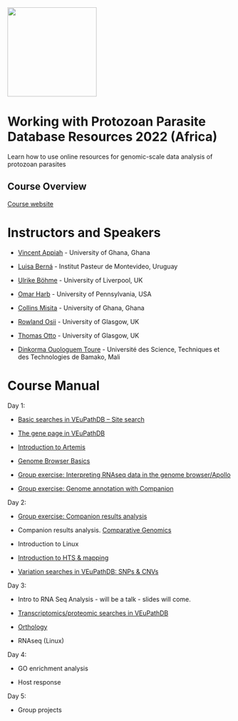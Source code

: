 <img src="https://coursesandconferences.wellcomeconnectingscience.org/wp-content/themes/wcc_courses_and_conferences/dist/assets/svg/logo.svg" width="200" height="200"> 

# Working with Protozoan Parasite Database Resources 2022 (Africa)

Learn how to use online resources for genomic-scale data analysis of protozoan parasites


## Course Overview

[Course website](https://coursesandconferences.wellcomeconnectingscience.org/event/working-with-protozoan-parasite-database-resources-africa-virtual-20221024/)
 

 # Instructors and Speakers
 
 - [Vincent Appiah](https://www.linkedin.com/in/vincent-appiah-a10238112/?originalSubdomain=gh) - University of Ghana, Ghana
 
 - [Luisa Berná](https://coursesandconferences.wellcomeconnectingscience.org/event/working-with-protozoan-parasite-database-resources-africa-virtual-20221024/) - Institut Pasteur de Montevideo, Uruguay
 
 - [Ulrike Böhme](https://www.researchgate.net/scientific-contributions/Ulrike-Boehme-2163846429) - University of Liverpool, UK
 
 - [Omar Harb](https://www.researchgate.net/profile/Omar-Harb) - University of Pennsylvania, USA
 
 - [Collins Misita](https://www.linkedin.com/in/collins-moranga/) - University of Ghana, Ghana
 
 - [Rowland Osii](https://www.linkedin.com/in/rowland-osii-97906b4a/) - University of Glasgow, UK
 
 - [Thomas Otto](https://www.gla.ac.uk/schools/infectionimmunity/staff/thomasdanotto/) - University of Glasgow, UK
 
 - [Dinkorma Ouologuem Toure](https://www.linkedin.com/in/dinkorma-ouologuem-toure-75987234/) - Université des Science, Techniques et des Technologies de Bamako, Mali
 
 # Course Manual
 
 Day 1:
 
 - [Basic searches in VEuPathDB – Site search](https://github.com/WCSCourses/Protozoan_Parasite_Database_Resources_2022/blob/main/Manuals/1_SiteSearch_PlasmoDB.pdf)

 - [The gene page in VEuPathDB](https://github.com/WCSCourses/Protozoan_Parasite_Database_Resources_2022/blob/main/Manuals/2_Exploring_the_Gene_Page.pdf)
 
 - [Introduction to Artemis](https://github.com/WCSCourses/Protozoan_Parasite_Database_Resources_2022/blob/main/Manuals/Module_1_Artemis.pdf)  
 
 - [Genome Browser Basics](https://github.com/WCSCourses/Protozoan_Parasite_Database_Resources_2022/blob/main/Manuals/3_JBrowseBasics.pdf)

- [Group exercise: Interpreting RNAseq data in the genome browser/Apollo](https://github.com/WCSCourses/Protozoan_Parasite_Database_Resources_2022/blob/main/Manuals/4_JBrowse_RNAseqII.pdf)

- [Group exercise: Genome annotation with Companion](https://github.com/WCSCourses/Protozoan_Parasite_Database_Resources_2022/blob/main/Manuals/6a_Companion_1.pdf)
 
 Day 2:
 
  - [Group exercise: Companion results analysis](https://github.com/WCSCourses/Protozoan_Parasite_Database_Resources_2022/blob/main/Manuals/6b_Companion_2.pdf)
 
 - Companion results analysis. [Comparative Genomics](https://github.com/WCSCourses/Protozoan_Parasite_Database_Resources_2022/blob/main/Manuals/Module_2_Comparative_Genomics.pdf)
 
 - Introduction to Linux
 
 - [Introduction to HTS & mapping](https://github.com/WCSCourses/Protozoan_Parasite_Database_Resources_2022/blob/main/Manuals/Module_Mapping.pdf)
 
 - [Variation searches in VEuPathDB: SNPs & CNVs](https://github.com/WCSCourses/Protozoan_Parasite_Database_Resources_2022/blob/main/Manuals/5_Population_Biology_SNPs_CNVs_2022.pdf) 
 
 Day 3: 
 
 - Intro to RNA Seq Analysis - will be a talk - slides will come.
 
 - [Transcriptomics/proteomic searches in VEuPathDB](https://github.com/WCSCourses/Protozoan_Parasite_Database_Resources_2022/blob/main/Manuals/6b_Proteomics.pdf)
 
 - [Orthology](https://github.com/WCSCourses/Protozoan_Parasite_Database_Resources_2022/blob/main/Manuals/7_Orthology_Phyletic_Patterns.pdf)

- RNAseq (Linux)
 
 Day 4:
 
- GO enrichment analysis 
 
- Host response
 
Day 5:

- Group projects
